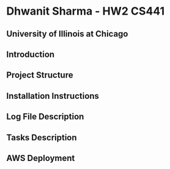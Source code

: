 #  Dhwanit Sharma - HW2 CS441
## University of Illinois at Chicago

## Introduction


## Project Structure

## Installation Instructions


## Log File Description

## Tasks Description

## AWS Deployment
